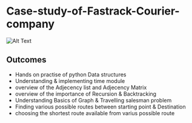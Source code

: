 # Case-study-of-Fastrack-Courier-company

![Alt Text](https://media4.giphy.com/media/GdJz3mScUhC5W/giphy.gif?cid=ecf05e479saj8z2ar2pffs5nciectykovx4m2dj5ng3345dm&rid=giphy.gif&ct=g)

## Outcomes
- Hands on practise of python Data structures
- Understanding & implementing time module
- overview of the Adjecency list and Adjecency Matrix
- overview of the importance of Recursion & Backtracking
- Understanding Basics of Graph & Travelling salesman problem
- Finding various possible routes between starting point & Destination
- choosing the shortest route available from varius possible route
